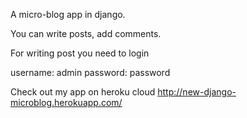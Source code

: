 A micro-blog app in django.

You can write posts, add comments.

For writing post you need to login

username: admin password: password

Check out my app on heroku cloud http://new-django-microblog.herokuapp.com/
